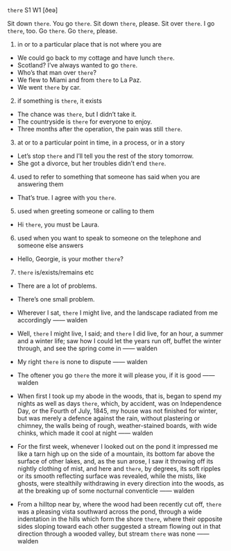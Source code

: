 `there` S1 W1 [ðeə]

Sit down `there`.
You go `there`.
Sit down `there`, please.
Sit over `there`.
I go `there`, too.
Go `there`.
Go `there`, please.

1. in or to a particular place that is not where you are

- We could go back to my cottage and have lunch `there`.
- Scotland? I’ve always wanted to go `there`.
- Who’s that man over `there`?
- We flew to Miami and from `there` to La Paz.
- We went `there` by car.

2. if something is `there`, it exists

- The chance was `there`, but I didn’t take it.
- The countryside is `there` for everyone to enjoy.
- Three months after the operation, the pain was still `there`.

3. at or to a particular point in time, in a process, or in a story

- Let’s stop `there` and I’ll tell you the rest of the story tomorrow.
- She got a divorce, but her troubles didn’t end `there`.

4. used to refer to something that someone has said when you are answering them

- That’s true. I agree with you `there`.

5. used when greeting someone or calling to them

- Hi `there`, you must be Laura.

6.  used when you want to speak to someone on the telephone and someone else answers

- Hello, Georgie, is your mother `there`?

7. `there` is/exists/remains etc

- There are a lot of problems.
- There’s one small problem.


-  Wherever I sat, `there` I might live, and the landscape radiated from me accordingly —— walden

-  Well, `there` I might live, I said; and `there` I did live, for an hour, a summer and a winter life; saw how I could let the years run off, buffet the winter through, and see the spring come in —— walden

- My right `there` is none to dispute —— walden

-  The oftener you go `there` the more it will please you, if it is good —— walden

- When first I took up my abode in the woods, that is, began to spend my nights as well as days `there`, which, by accident, was on Independence Day, or the Fourth of July, 1845, my house was not finished for winter, but was merely a defence against the rain, without plastering or chimney, the walls being of rough, weather-stained boards, with wide chinks, which made it cool at night —— walden

-  For the first week, whenever I looked out on the pond it impressed me like a tarn high up on the side of a mountain, its bottom far above the surface of other lakes, and, as the sun arose, I saw it throwing off its nightly clothing of mist, and here and `there`, by degrees, its soft ripples or its smooth reflecting surface was revealed, while the mists, like ghosts, were stealthily withdrawing in every direction into the woods, as at the breaking up of some nocturnal conventicle —— walden

-  From a hilltop near by, where the wood had been recently cut off, `there` was a pleasing vista southward across the pond, through a wide indentation in the hills which form the shore `there`, where their opposite sides sloping toward each other suggested a stream flowing out in that direction through a wooded valley, but stream `there` was none —— walden